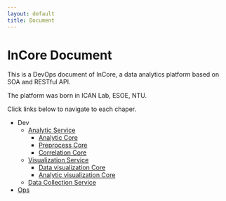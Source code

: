 ```yaml
---
layout: default
title: Document
---
```


# InCore Document

This is a DevOps document of InCore, a data analytics platform based on SOA and RESTful API.

The platform was born in ICAN Lab, ESOE, NTU.

Click links below to navigate to each chaper.

- Dev
    - [Analytic Service](./dev/analytic/)
        - [Analytic Core](./dev/analytic/analytic.md)
        - [Preprocess Core](./dev/analytic/preprocess.md)
        - [Correlation Core](./dev/analytic/correlation.md)
    - [Visualization Service](./dev/visualization/)
        - [Data visualization Core](./dev/visualization/data.md)
        - [Analytic visualization Core](./dev/visualization/analytic.md)
    - [Data Collection Service](./dev/dataCollect/)
- [Ops](./ops/ops.md)